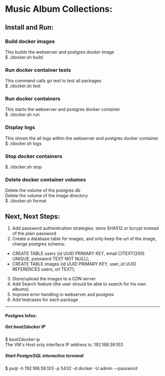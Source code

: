 # Music Album Collections:

## Install and Run:

### Build docker images
This builds the webserver and postgres docker image <br />
$ ./docker.sh build

### Run docker container tests
This command calls go test to test all packages <br />
$ ./docker.sh test

### Run docker containers
This starts the webserver and postgres docker container <br />
$ ./docker.sh run

### Display logs
This shows the all logs within the webserver and postgres docker container <br />
$ ./docker.sh logs

### Stop docker containers
$ ./docker.sh stop

### Delete docker container volumes
Delete the volume of the postgres db <br />
Delete the volume of the image directory <br />
$ ./docker.sh format

## Next, Next Steps:
1. Add password authentication strategies: store SHA512 or bcrypt instead of the plain password
2. Create a database table for images, and only keep the url of the image, change postgres schema: 
  * CREATE TABLE users (id UUID PRIMARY KEY, email CITEXT(200) UNIQUE, password TEXT NOT NULL);
  * CREATE TABLE images (id UUID PRIMARY KEY, user_id UUID REFERENCES users, url TEXT);
3. Store/upload the images to a CDN server
4. Add Search feature (the user should be able to search for his own albums) 
4. Improve error handling in webserver and postgres
5. Add testcases for each package

---

#### Postgres Infos:

##### Get boot2docker IP
$ boot2docker ip <br />
 The VM's Host only interface IP address is: 192.168.59.103

##### Start PostgreSQL interactive terminal
$ psql -h 192.168.59.103 -p 5432 -d docker -U admin --password